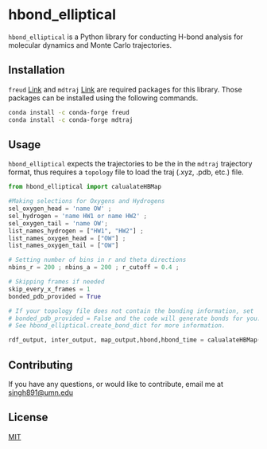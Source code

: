 # hbond_elliptical

`hbond_elliptical` is a Python library for conducting H-bond analysis for molecular dynamics and Monte Carlo trajectories.

## Installation

`freud` [Link](https://freud.readthedocs.io/en/latest/) and `mdtraj` [Link](https://www.mdtraj.org/1.9.8.dev0/index.html) are required packages for this library. Those packages can be installed using the following commands.

```bash
conda install -c conda-forge freud
conda install -c conda-forge mdtraj
```

## Usage
`hbond_elliptical` expects the trajectories to be the in the `mdtraj` trajectory format, thus requires a `topology` file to load the traj (.xyz, .pdb, etc.) file. 

```python
from hbond_elliptical import calualateHBMap

#Making selections for Oxygens and Hydrogens
sel_oxygen_head = 'name OW' ;
sel_hydrogen = 'name HW1 or name HW2' ;
sel_oxygen_tail = 'name OW';
list_names_hydrogen = ["HW1", "HW2"] ;
list_names_oxygen_head = ["OW"] ;
list_names_oxygen_tail = ["OW"]

# Setting number of bins in r and theta directions
nbins_r = 200 ; nbins_a = 200 ; r_cutoff = 0.4 ; 

# Skipping frames if needed
skip_every_x_frames = 1
bonded_pdb_provided = True

# If your topology file does not contain the bonding information, set 
# bonded_pdb_provided = False and the code will generate bonds for you.
# See hbond_elliptical.create_bond_dict for more information.

rdf_output, inter_output, map_output,hbond,hbond_time = calualateHBMap(traj, r_cutoff, nbins_r, nbins_a, skip_every_x_frames, sel_oxygen_head, sel_oxygen_tail, sel_hydrogen, list_names_hydrogen, list_names_oxygen_head, list_names_oxygen_tail, bonded_pdb_provided)
```

## Contributing
If you have any questions, or would like to contribute, email me at singh891@umn.edu
## License
[MIT](https://choosealicense.com/licenses/mit/)

